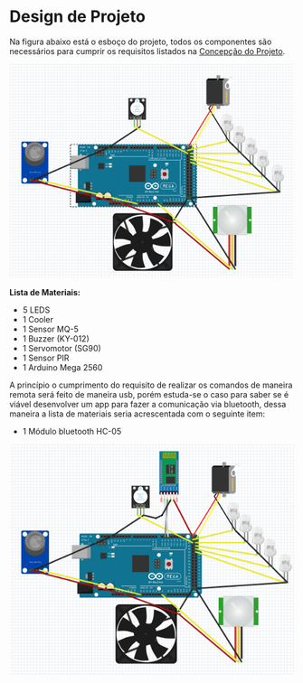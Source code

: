 # Design de Projeto

Na figura abaixo está o esboço do projeto, todos os componentes são necessários para cumprir os requisitos listados na [Concepção do Projeto](https://github.com/maiteluisaa/projeto_pi2/blob/main/concep.md).

![](./figuras/fritz.PNG)

**Lista de Materiais:**

- 5 LEDS
- 1 Cooler
- 1 Sensor MQ-5
- 1 Buzzer (KY-012)
- 1 Servomotor (SG90)
- 1 Sensor PIR
- 1 Arduino Mega 2560

A princípio o cumprimento do requisito de realizar os comandos de maneira remota será feito de maneira usb, porém estuda-se o caso para saber se é viável desenvolver um app para fazer a comunicação via bluetooth, dessa maneira a lista de materiais seria acrescentada com o seguinte item:

- 1 Módulo bluetooth HC-05

![](./figuras/comhc.PNG)
